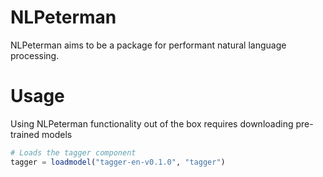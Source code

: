 # NLPeterman

NLPeterman aims to be a package for performant natural language processing.

# Usage

Using NLPeterman functionality out of the box requires downloading pre-trained models
```julia
# Loads the tagger component
tagger = loadmodel("tagger-en-v0.1.0", "tagger")
```


